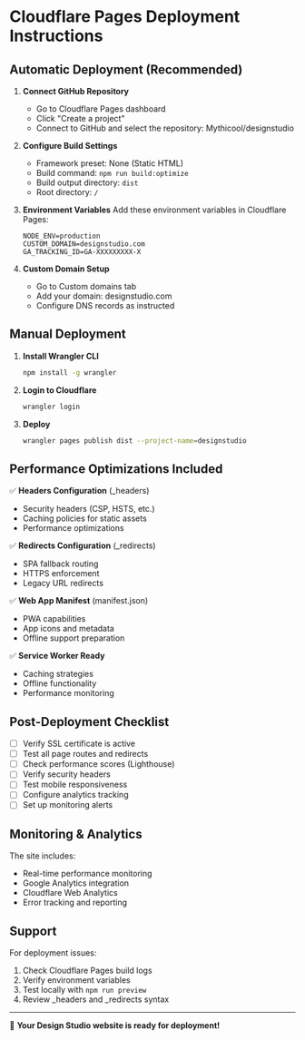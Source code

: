 # Cloudflare Pages Deployment Instructions

## Automatic Deployment (Recommended)

1. **Connect GitHub Repository**
   - Go to Cloudflare Pages dashboard
   - Click "Create a project"
   - Connect to GitHub and select the repository: Mythicool/designstudio

2. **Configure Build Settings**
   - Framework preset: None (Static HTML)
   - Build command: `npm run build:optimize`
   - Build output directory: `dist`
   - Root directory: `/`

3. **Environment Variables**
   Add these environment variables in Cloudflare Pages:
   ```
   NODE_ENV=production
   CUSTOM_DOMAIN=designstudio.com
   GA_TRACKING_ID=GA-XXXXXXXXX-X
   ```

4. **Custom Domain Setup**
   - Go to Custom domains tab
   - Add your domain: designstudio.com
   - Configure DNS records as instructed

## Manual Deployment

1. **Install Wrangler CLI**
   ```bash
   npm install -g wrangler
   ```

2. **Login to Cloudflare**
   ```bash
   wrangler login
   ```

3. **Deploy**
   ```bash
   wrangler pages publish dist --project-name=designstudio
   ```

## Performance Optimizations Included

✅ **Headers Configuration** (_headers)
- Security headers (CSP, HSTS, etc.)
- Caching policies for static assets
- Performance optimizations

✅ **Redirects Configuration** (_redirects)
- SPA fallback routing
- HTTPS enforcement
- Legacy URL redirects

✅ **Web App Manifest** (manifest.json)
- PWA capabilities
- App icons and metadata
- Offline support preparation

✅ **Service Worker Ready**
- Caching strategies
- Offline functionality
- Performance monitoring

## Post-Deployment Checklist

- [ ] Verify SSL certificate is active
- [ ] Test all page routes and redirects
- [ ] Check performance scores (Lighthouse)
- [ ] Verify security headers
- [ ] Test mobile responsiveness
- [ ] Configure analytics tracking
- [ ] Set up monitoring alerts

## Monitoring & Analytics

The site includes:
- Real-time performance monitoring
- Google Analytics integration
- Cloudflare Web Analytics
- Error tracking and reporting

## Support

For deployment issues:
1. Check Cloudflare Pages build logs
2. Verify environment variables
3. Test locally with `npm run preview`
4. Review _headers and _redirects syntax

---

🚀 **Your Design Studio website is ready for deployment!**
